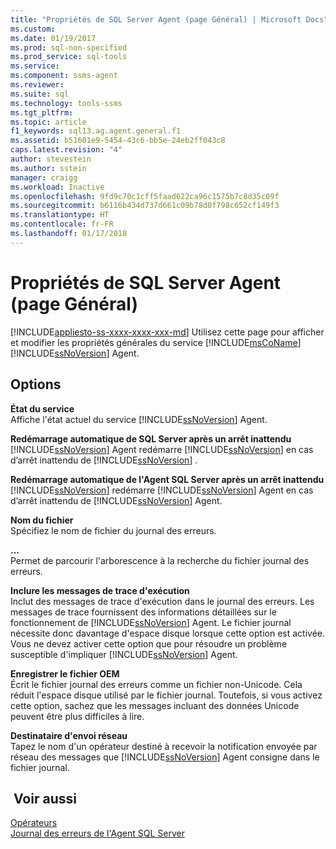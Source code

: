 ```yaml
---
title: "Propriétés de SQL Server Agent (page Général) | Microsoft Docs"
ms.custom: 
ms.date: 01/19/2017
ms.prod: sql-non-specified
ms.prod_service: sql-tools
ms.service: 
ms.component: ssms-agent
ms.reviewer: 
ms.suite: sql
ms.technology: tools-ssms
ms.tgt_pltfrm: 
ms.topic: article
f1_keywords: sql13.ag.agent.general.f1
ms.assetid: b51601e9-5454-43c6-bb5e-24eb2ff043c8
caps.latest.revision: "4"
author: stevestein
ms.author: sstein
manager: craigg
ms.workload: Inactive
ms.openlocfilehash: 9fd9c70c1cff5faad622ca96c1575b7c8d35c09f
ms.sourcegitcommit: b6116b434d737d661c09b78d0f798c652cf149f3
ms.translationtype: HT
ms.contentlocale: fr-FR
ms.lasthandoff: 01/17/2018
---
```

# <a name="sql-server-agent-properties-general-page"></a>Propriétés de SQL Server Agent (page Général)
[!INCLUDE[appliesto-ss-xxxx-xxxx-xxx-md](../../includes/appliesto-ss-xxxx-xxxx-xxx-md.md)] Utilisez cette page pour afficher et modifier les propriétés générales du service [!INCLUDE[msCoName](../../includes/msconame_md.md)] [!INCLUDE[ssNoVersion](../../includes/ssnoversion_md.md)] Agent.  
  
## <a name="options"></a>Options  
**État du service**  
Affiche l'état actuel du service [!INCLUDE[ssNoVersion](../../includes/ssnoversion_md.md)] Agent.  
  
**Redémarrage automatique de SQL Server après un arrêt inattendu**  
[!INCLUDE[ssNoVersion](../../includes/ssnoversion_md.md)] Agent redémarre [!INCLUDE[ssNoVersion](../../includes/ssnoversion_md.md)] en cas d’arrêt inattendu de [!INCLUDE[ssNoVersion](../../includes/ssnoversion_md.md)] .  
  
**Redémarrage automatique de l'Agent SQL Server après un arrêt inattendu**  
[!INCLUDE[ssNoVersion](../../includes/ssnoversion_md.md)] redémarre [!INCLUDE[ssNoVersion](../../includes/ssnoversion_md.md)] Agent en cas d’arrêt inattendu de [!INCLUDE[ssNoVersion](../../includes/ssnoversion_md.md)] Agent.  
  
**Nom du fichier**  
Spécifiez le nom de fichier du journal des erreurs.  
  
**...**  
Permet de parcourir l'arborescence à la recherche du fichier journal des erreurs.  
  
**Inclure les messages de trace d'exécution**  
Inclut des messages de trace d'exécution dans le journal des erreurs. Les messages de trace fournissent des informations détaillées sur le fonctionnement de [!INCLUDE[ssNoVersion](../../includes/ssnoversion_md.md)] Agent. Le fichier journal nécessite donc davantage d'espace disque lorsque cette option est activée. Vous ne devez activer cette option que pour résoudre un problème susceptible d'impliquer [!INCLUDE[ssNoVersion](../../includes/ssnoversion_md.md)] Agent.  
  
**Enregistrer le fichier OEM**  
Écrit le fichier journal des erreurs comme un fichier non-Unicode. Cela réduit l'espace disque utilisé par le fichier journal. Toutefois, si vous activez cette option, sachez que les messages incluant des données Unicode peuvent être plus difficiles à lire.  
  
**Destinataire d'envoi réseau**  
Tapez le nom d'un opérateur destiné à recevoir la notification envoyée par réseau des messages que [!INCLUDE[ssNoVersion](../../includes/ssnoversion_md.md)] Agent consigne dans le fichier journal.  
  
## <a name="see-also"></a> Voir aussi  
[Opérateurs](../../ssms/agent/operators.md)  
[Journal des erreurs de l'Agent SQL Server](../../ssms/agent/sql-server-agent-error-log.md)  
  
